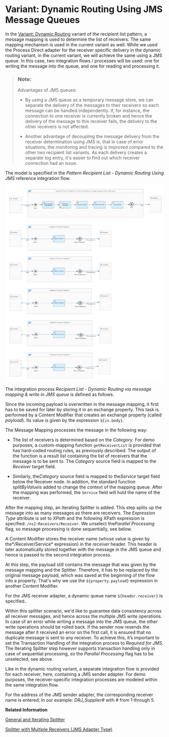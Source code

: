 <!-- loio27c247e016184cee97581fbaa53359f7 -->

# Variant: Dynamic Routing Using JMS Message Queues

In the [Variant: Dynamic Routing](variant-dynamic-routing-d241c77.md) variant of the recipient list pattern, a message mapping is used to determine the list of receivers. The same mapping mechanism is used in the current variant as well. While we used the Process Direct adapter for the receiver specific delivery in the dynamic routing variant, in the current variant, we will achieve the same using a JMS queue. In this case, two integration flows / processes will be used: one for writing the message into the queue, and one for reading and processing it.

> ### Note:  
> Advantages of JMS queues:
> 
> -   By using a JMS queue as a temporary message store, we can separate the delivery of the messages to their receivers so each message can be handled independently. If, for instance, the connection to one receiver is currently broken and hence the delivery of the message to this receiver fails, the delivery to the other receivers is not affected.
> 
> -   Another advantage of decoupling the message delivery from the receiver determination using JMS is, that in case of error situations, the monitoring and tracing is improved compared to the other two recipient list variants. As each delivery creates a separate log entry, it's easier to find out which receiver connection had an issue.

The model is specified in the *Pattern Recipient List - Dynamic Routing Using JMS* reference integration flow.

![](images/2110-Design_Guidelines_JMS-Recipient-List_9c2601f.png)

The integration process *Recipient List - Dynamic Routing via message mapping & write in JMS queue* is defined as follows.

Since the incoming payload is overwritten in the message mapping, it first has to be saved for later by storing it in an exchange property. This task is performed by a Content Modifier that creates an exchange property \(called *payload*\). Its value is given by the expression `${in.body}`.

The Message Mapping processes the message in the following way:

-   The list of receivers is determined based on the *Category*. For demo purposes, a custom-mapping function `getReceiverList` is provided that has hard-coded routing rules, as previously described. The output of the function is a result list containing the list of receivers that the message is to be sent to. The *Category* source field is mapped to the *Receiver* target field.

-   Similarly, the*Category* source field is mapped to the*Service* target field below the Receiver node. In addition, the standard function *splitByValue*is added to change the context of the mapping queue. After the mapping was performed, the `Service` field will hold the name of the receiver.


After the mapping step, an Iterating Splitter is added. This step splits up the message into as many messages as there are receivers. The *Expression Type* attribute is set to *XPath* and the following XPath expression is specified: `/ns2:Receivers/Receiver`. We unselect the*Parallel Processing* flag, so message processing is done sequentially, see below.

A Content Modifier stores the receiver name \(whose value is given by the*/Receiver/Service* expression\) in the *receiver* header. This header is later automatically stored together with the message in the JMS queue and hence is passed to the second integration process.

At this step, the payload still contains the message that was given by the message mapping and the Splitter. Therefore, it has to be replaced by the original message payload, which was saved at the beginning of the flow into a property. That's why we use the `${property.payload}` expression in another Content Modifier.

For the JMS receiver adapter, a dynamic queue name `${header.receiver}` is specified..

Within this splitter scenario, we'd like to guarantee data consistency across all receiver messages, and hence across the multiple JMS write operations. In case of an error while writing a message into the JMS queue, the other write operations should be rolled back. If the sender now resends the message after it received an error on the first call, it is ensured that no duplicate message is sent to any receiver. To achieve this, it’s important to set the Transaction Handling of the integration process to *Required for JMS*. The Iterating Splitter step however supports transaction handling only in case of sequential processing, so the *Parallel Processing* flag has to be unselected, see above.

Like in the dynamic routing variant, a separate integration flow is provided for each receiver, here, containing a JMS sender adapter. For demo purposes, the receiver-specific integration processes are modeled within the same integration flow.

For the address of the JMS sender adapter, the corresponding receiver name is entered; in our example: *DRJ\_Supplier\#* with \# from 1 through 5.

**Related Information**  


[General and Iterating Splitter](general-and-iterating-splitter-b49d088.md "The two splitter types General Splitter and Iterative Splitter behave differently in their handling of the enveloping elements of the input message.")

[Splitter with Multiple Receivers \(JMS Adapter Type\)](splitter-with-multiple-receivers-jms-adapter-type-fc2755c.md "")

